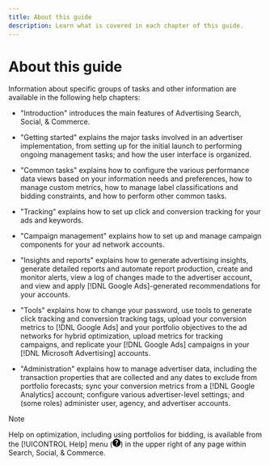 ```yaml
---
title: About this guide
description: Learn what is covered in each chapter of this guide.
---
```

# About this guide

Information about specific groups of tasks and other information are available in the following help chapters:

* "Introduction" introduces the main features of Advertising Search, Social, & Commerce.

* "Getting started" explains the major tasks involved in an advertiser implementation, from setting up for the initial launch to performing ongoing management tasks; and how the user interface is organized.

* "Common tasks" explains how to configure the various performance data views based on your information needs and preferences, how to manage custom metrics, how to manage label classifications and bidding constraints, and how to perform other common tasks.

* "Tracking" explains how to set up click and conversion tracking for your ads and keywords.

* "Campaign management" explains how to set up and manage campaign components for your ad network accounts.

* "Insights and reports" explains how to generate advertising insights, generate detailed reports and automate report production, create and monitor alerts, view a log of changes made to the advertiser account, and view and apply [!DNL Google Ads]-generated recommendations for your accounts.

* "Tools" explains how to change your password, use tools to generate click tracking and conversion tracking tags, upload your conversion metrics to [!DNL Google Ads] and your portfolio objectives to the ad networks for hybrid optimization, upload metrics for tracking campaigns, and replicate your [!DNL Google Ads] campaigns in your [!DNL Microsoft Advertising] accounts.

* "Administration" explains how to manage advertiser data, including the transaction properties that are collected and any dates to exclude from portfolio forecasts; sync your conversion metrics from a [!DNL Google Analytics] account; configure various advertiser-level settings; and (some roles) administer user, agency, and advertiser accounts.

>[!NOTE]
>
>Help on optimization, including using portfolios for bidding, is available from the [!UICONTROL Help] menu (![Help menu](/help/search-social-commerce/assets/help-main-menu.png "Help menu")) in the upper right of any page within Search, Social, & Commerce.
